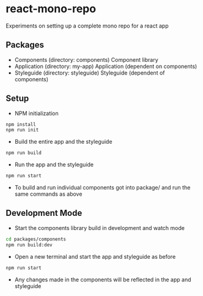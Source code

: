 # react-mono-repo

Experiments on setting up a complete mono repo for a react app

## Packages

* Components (directory: components)
    Component library 
* Application (directory: my-app)
    Application (dependent on components)
* Styleguide (directory: styleguide)
    Styleguide (dependent of components)

## Setup

* NPM initialization

```bash
npm install
npm run init
```

* Build the entire app and the styleguide

```bash
npm run build
```

* Run the app and the styleguide

```bash
npm run start
```

* To build and run individual components got into package/<component> and run the same commands as above

## Development Mode

* Start the components library build in development and watch mode

```bash
cd packages/components
npm run build:dev
```

* Open a new terminal and start the app and styleguide as before

```bash
npm run start
```

* Any changes made in the components will be reflected in the app and styleguide